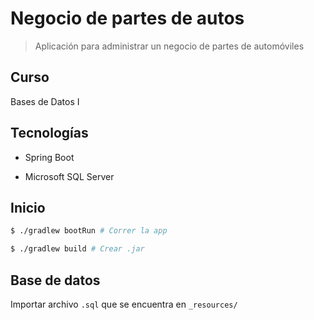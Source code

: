 # Negocio de partes de autos

> Aplicación para administrar un negocio de partes de automóviles

## Curso

Bases de Datos I

## Tecnologías

* Spring Boot

* Microsoft SQL Server

## Inicio

```bash
$ ./gradlew bootRun # Correr la app

$ ./gradlew build # Crear .jar
```

## Base de datos

Importar archivo `.sql` que se encuentra en `_resources/`
